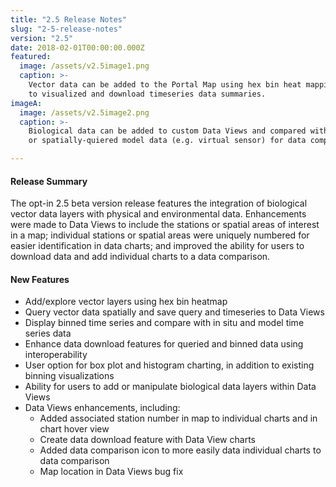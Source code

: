 ```yaml
---
title: "2.5 Release Notes"
slug: "2-5-release-notes"
version: "2.5"
date: 2018-02-01T00:00:00.000Z
featured:
  image: /assets/v2.5image1.png
  caption: >-
    Vector data can be added to the Portal Map using hex bin heat mapping, and quiered spatially
    to visualized and download timeseries data summaries.
imageA:
  image: /assets/v2.5image2.png
  caption: >-
    Biological data can be added to custom Data Views and compared with physical, environmental,
    or spatially-quiered model data (e.g. virtual sensor) for data comparison (right).

---
```

#### Release Summary

The opt-in 2.5 beta version release features the integration of biological vector data layers with physical and environmental data. Enhancements were made to Data Views to include the stations or spatial areas of interest in a map; individual stations or spatial areas were uniquely numbered for easier identification in data charts; and improved the ability for users to download data and add individual charts to a data comparison.  


#### New Features

*  Add/explore vector layers using hex bin heatmap
*  Query vector data spatially and save query and timeseries to Data Views
*  Display binned time series and compare with in situ and model time series data
*  Enhance data download features for queried and binned data using interoperability
*  User option for box plot and histogram charting, in addition to existing binning visualizations
*  Ability for users to add or manipulate biological data layers within Data Views
*  Data Views enhancements, including: 
    *  Added associated station number in map to individual charts and in chart hover view
    *  Create data download feature with Data View charts
    *  Added data comparison icon to more easily data individual charts to data comparison
    *  Map location in Data Views bug fix
